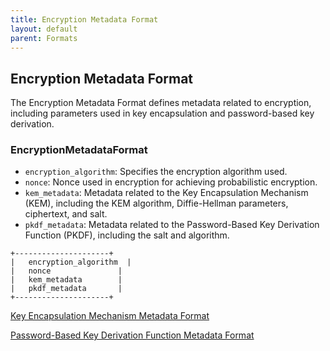 ```yaml
---
title: Encryption Metadata Format
layout: default
parent: Formats
---
```


## Encryption Metadata Format

The Encryption Metadata Format defines metadata related to encryption, including parameters used in key encapsulation and password-based key derivation.

### EncryptionMetadataFormat

- `encryption_algorithm`: Specifies the encryption algorithm used.
- `nonce`: Nonce used in encryption for achieving probabilistic encryption.
- `kem_metadata`: Metadata related to the Key Encapsulation Mechanism (KEM), including the KEM algorithm, Diffie-Hellman parameters, ciphertext, and salt.
- `pkdf_metadata`: Metadata related to the Password-Based Key Derivation Function (PKDF), including the salt and algorithm.

```
+---------------------+
|   encryption_algorithm  |
|   nonce               |
|   kem_metadata        |
|   pkdf_metadata       |
+---------------------+
```

[Key Encapsulation Mechanism Metadata Format](./kem-metadata-format)

[Password-Based Key Derivation Function Metadata Format](./pkdf-metadata-format)